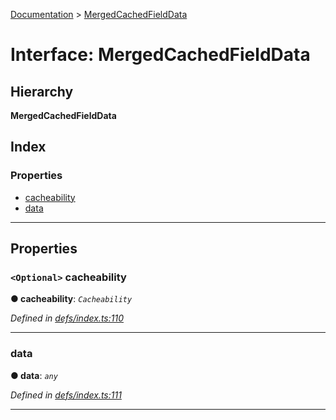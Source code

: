[Documentation](../README.md) > [MergedCachedFieldData](../interfaces/mergedcachedfielddata.md)

# Interface: MergedCachedFieldData

## Hierarchy

**MergedCachedFieldData**

## Index

### Properties

* [cacheability](mergedcachedfielddata.md#cacheability)
* [data](mergedcachedfielddata.md#data)

---

## Properties

<a id="cacheability"></a>

### `<Optional>` cacheability

**● cacheability**: *`Cacheability`*

*Defined in [defs/index.ts:110](https://github.com/bad-batch/handl/blob/20503ed/packages/cache-manager/src/defs/index.ts#L110)*

___
<a id="data"></a>

###  data

**● data**: *`any`*

*Defined in [defs/index.ts:111](https://github.com/bad-batch/handl/blob/20503ed/packages/cache-manager/src/defs/index.ts#L111)*

___

